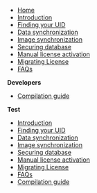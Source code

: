 <!-- TODO: Change this later -->

- [Home](/)
- [Introduction](introduction)
- [Finding your UID](uid)
- [Data synchronization](sync)
- [Image synchronization](sync-image)
- [Securing database](protect)
- [Manual license activation](activation)
- [Migrating License](migrating)
- [FAQs](faqs)

**Developers**

- [Compilation guide](compile)

**Test**

- [Introduction](page1.md)
- [Finding your UID](finding-uid.md)
- [Data synchronization](page2.md)
- [Image synchronization](image-dodo.md)
- [Securing database](page3.md)
- [Manual license activation](page4.md)
- [Migrating License](page5.md)
- [FAQs](common-question.md)
- [Compilation guide](compile-guide.md)
